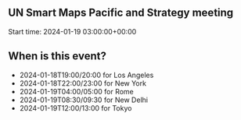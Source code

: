 ## UN Smart Maps Pacific and Strategy meeting
Start time: 2024-01-19 03:00:00+00:00

## When is this event?

- 2024-01-18T19:00/20:00 for Los Angeles
- 2024-01-18T22:00/23:00 for New York
- 2024-01-19T04:00/05:00 for Rome
- 2024-01-19T08:30/09:30 for New Delhi
- 2024-01-19T12:00/13:00 for Tokyo
